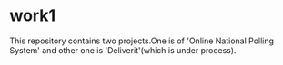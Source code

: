 # work1
This repository contains two projects.One is of 'Online National Polling System' and other one is 'Deliverit'(which is under process).
